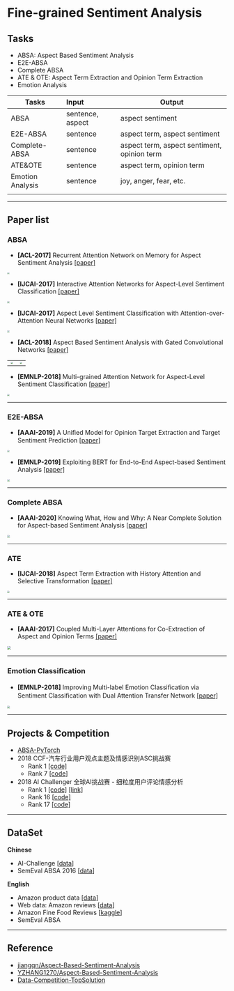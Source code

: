 # Fine-grained Sentiment Analysis

## Tasks

- ABSA: Aspect Based Sentiment Analysis
- E2E-ABSA
- Complete ABSA
- ATE & OTE: Aspect Term Extraction and Opinion Term Extraction
- Emotion Analysis



| Tasks            | Input            | Output                                      |
| ---------------- | :--------------- | ------------------------------------------- |
| ABSA             | sentence, aspect | aspect sentiment                            |
| E2E-ABSA         | sentence         | aspect term, aspect sentiment               |
| Complete-ABSA    | sentence         | aspect term, aspect sentiment, opinion term |
| ATE&OTE          | sentence         | aspect term, opinion term                   |
| Emotion Analysis | sentence         | joy, anger, fear, etc.                      |
|                  |                  |                                             |

------

## Paper list

### ABSA

- **[ACL-2017]** Recurrent Attention Network on Memory for Aspect Sentiment Analysis [[paper]](https://www.aclweb.org/anthology/D17-1047/)

<img src="https://chenhao-1300052108.cos.ap-beijing.myqcloud.com/ch-Pic/NLP/Recurrent%20Attention%20Network%20on%20Memory%20for%20Aspect%20Sentiment%20Analysis/RAM%E5%9B%BE/image-01.png" style="zoom:30%;" />



- **[IJCAI-2017]** Interactive Attention Networks for Aspect-Level Sentiment Classification [[paper]](https://arxiv.org/abs/1709.00893)

<img src="https://chenhao-1300052108.cos.ap-beijing.myqcloud.com/ch-Pic/NLP/NLP%E8%AE%BA%E6%96%87%E9%98%85%E8%AF%BB/IAN%E5%9B%BE/image-01.png" style="zoom:30%;" />



- **[IJCAI-2017]** Aspect Level Sentiment Classification with Attention-over-Attention Neural Networks [[paper]](https://arxiv.org/abs/1709.00893)

<img src="https://chenhao-1300052108.cos.ap-beijing.myqcloud.com/ch-Pic/NLP/NLP%E8%AE%BA%E6%96%87%E9%98%85%E8%AF%BB/AOA%E5%9B%BE/image-01.png" style="zoom:30%;" />





- **[ACL-2018]** Aspect Based Sentiment Analysis with Gated Convolutional Networks [[paper]](https://www.aclweb.org/anthology/P18-1234/)

<table>
    <tr>
        <td ><center><img src="https://chenhao-1300052108.cos.ap-beijing.myqcloud.com/ch-Pic/NLP/Aspect%20Based%20Sentiment%20Analysis%20with%20Gated%20Convolutional%20Networks/GCAE_%E5%9B%BE/image-01.png" style="zoom:30%;" />
        </center></td>
        <td ><center><img src="https://chenhao-1300052108.cos.ap-beijing.myqcloud.com/ch-Pic/NLP/Aspect%20Based%20Sentiment%20Analysis%20with%20Gated%20Convolutional%20Networks/GCAE_%E5%9B%BE/image-02.png" style="zoom:30%;" />
        </center></td>
    </tr>
</table>



- **[EMNLP-2018]** Multi-grained Attention Network for Aspect-Level Sentiment Classification [[paper]](https://www.aclweb.org/anthology/D18-1380/)

<img src="https://chenhao-1300052108.cos.ap-beijing.myqcloud.com/ch-Pic/NLP/NLP%E8%AE%BA%E6%96%87%E9%98%85%E8%AF%BB/MGAN%E5%9B%BE/image-01.png" style="zoom:30%;" />

------

### E2E-ABSA

- **[AAAI-2019]** A Uniﬁed Model for Opinion Target Extraction and Target Sentiment Prediction [[paper]](https://arxiv.org/abs/1811.05082)

<img src="https://chenhao-1300052108.cos.ap-beijing.myqcloud.com/ch-Pic/NLP/NLP%E8%AE%BA%E6%96%87%E9%98%85%E8%AF%BB/E2E-TBSA%E5%9B%BE/image-03.png" style="zoom:30%;" />



- **[EMNLP-2019]** Exploiting BERT for End-to-End Aspect-based Sentiment Analysis [[paper]](https://arxiv.org/abs/1910.00883)

<img src="https://chenhao-1300052108.cos.ap-beijing.myqcloud.com/ch-Pic/NLP/NLP%E8%AE%BA%E6%96%87%E9%98%85%E8%AF%BB/BERT-E2E-ABSA.assets/image-02.png" style="zoom:35%;" />

------

### Complete ABSA

- **[AAAI-2020]** Knowing What, How and Why: A Near Complete Solution for Aspect-based Sentiment Analysis [[paper]](https://arxiv.org/abs/1911.01616v2)

<img src="https://chenhao-1300052108.cos.ap-beijing.myqcloud.com/ch-Pic/NLP/NLP%E8%AE%BA%E6%96%87%E9%98%85%E8%AF%BB/What-How-Why.assets/image-02.png" style="zoom:40%;" />

------

### ATE

- **[IJCAI-2018]** Aspect Term Extraction with History Attention and Selective Transformation [[paper]](https://arxiv.org/abs/1805.00760)

<img src="https://chenhao-1300052108.cos.ap-beijing.myqcloud.com/ch-Pic/NLP/NLP%E8%AE%BA%E6%96%87%E9%98%85%E8%AF%BB/HAST%E5%9B%BE/image-02.png" style="zoom:30%;" />

------

### ATE & OTE

- **[AAAI-2017]** Coupled Multi-Layer Attentions for Co-Extraction of Aspect and Opinion Terms [[paper]](http://www.aaai.org/Conferences/AAAI/2017/PreliminaryPapers/15-Wang-W-14441.pdf)

<img src="https://chenhao-1300052108.cos.ap-beijing.myqcloud.com/ch-Pic/NLP/ABSA%E8%AE%BA%E6%96%87%E6%80%BB%E7%BB%93.assets/image-01.png" style="zoom:50%;" />

------

### Emotion Classiﬁcation

- **[EMNLP-2018]** Improving Multi-label Emotion Classiﬁcation via Sentiment Classiﬁcation with Dual Attention Transfer Network [[paper]](https://www.aclweb.org/anthology/D18-1137/)

<img src="https://chenhao-1300052108.cos.ap-beijing.myqcloud.com/ch-Pic/NLP/NLP%E8%AE%BA%E6%96%87%E9%98%85%E8%AF%BB/DATN%E5%9B%BE/image-08.png" style="zoom:40%;" />

------

## Projects & Competition

- [ABSA-PyTorch](https://github.com/songyouwei/ABSA-PyTorch)
- 2018 CCF-汽车行业用户观点主题及情感识别ASC挑战赛
  - Rank 1 [[code]](https://github.com/yilifzf/BDCI_Car_2018)
  - Rank 7 [[code]](https://github.com/nlpjoe/CCF-BDCI-Automotive-Field-ASC-2018)
- 2018 AI Challenger 全球AI挑战赛 - 细粒度用户评论情感分析
  - Rank 1 [[code]](https://github.com/chenghuige/wenzheng) [[link]](https://tech.meituan.com/2019/01/25/ai-challenger-2018.html)
  - Rank 16 [[code]](https://github.com/xueyouluo/fsauor2018)
  - Rank 17 [[code]](https://github.com/BigHeartC/Al_challenger_2018_sentiment_analysis)

------

## DataSet

**Chinese**

- AI-Challenge [[data](https://drive.google.com/file/d/1OInXRx_OmIJgK3ZdoFZnmqUi0rGfOaQo/view)] 
- SemEval ABSA 2016 [[data](http://alt.qcri.org/semeval2016/task5/index.php?id=data-and-tools)] 

**English**

- Amazon product data [[data](http://jmcauley.ucsd.edu/data/amazon/)]
- Web data: Amazon reviews [[data](https://snap.stanford.edu/data/web-Amazon.html)]
- Amazon Fine Food Reviews [[kaggle](https://www.kaggle.com/snap/amazon-fine-food-reviews)]
- SemEval ABSA

------

## Reference

- [jiangqn/Aspect-Based-Sentiment-Analysis](https://github.com/jiangqn/Aspect-Based-Sentiment-Analysis)
- [YZHANG1270/Aspect-Based-Sentiment-Analysis](https://github.com/YZHANG1270/Aspect-Based-Sentiment-Analysis)
- [Data-Competition-TopSolution](https://github.com/Smilexuhc/Data-Competition-TopSolution)